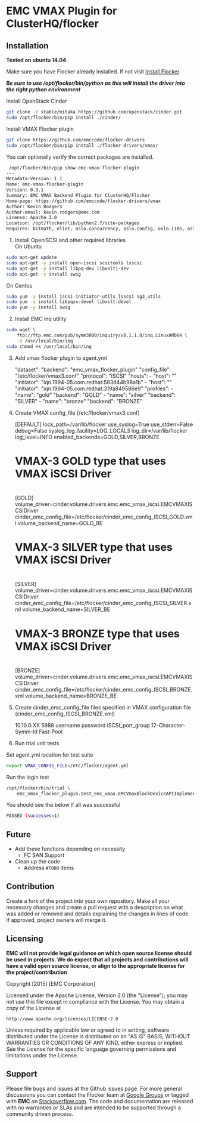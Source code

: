 # EMC VMAX Plugin for ClusterHQ/flocker

## Installation

**Tested on ubuntu 14.04**

Make sure you have Flocker already installed. If not visit  [Install Flocker](https://docs.clusterhq.com/en/1.8.0/install/install-client.html)

**_Be sure to use /opt/flocker/bin/python as this will install the driver into the right python environment_**

Install OpenStack Cinder
```bash
git clone -b stable/mitaka https://github.com/openstack/cinder.git
sudo /opt/flocker/bin/pip install ./cinder/
```

Install VMAX Flocker plugin
```bash
git clone https://github.com/emccode/flocker-drivers
sudo /opt/flocker/bin/pip install ./flocker-drivers/vmax/
```

You can optionally verify the correct packages are installed.
```bash
 /opt/flocker/bin/pip show emc-vmax-flocker-plugin
---
Metadata-Version: 1.1
Name: emc-vmax-flocker-plugin
Version: 0.9.1
Summary: EMC VMAX Backend Plugin for ClusterHQ/Flocker 
Home-page: https://github.com/emccode/flocker-drivers/vmax
Author: Kevin Rodgers
Author-email: kevin.rodgers@emc.com
License: Apache 2.0
Location: /opt/flocker/lib/python2.7/site-packages
Requires: bitmath, eliot, oslo.concurrency, oslo.config, oslo.i18n, oslo.serialization, oslo.utils, pywbem, testtools, Twisted, zope.interface
```

1) Install OpeniSCSI and other required libraries<br>
On Ubuntu
```bash
sudo apt-get update
sudo apt-get -y install open-iscsi scsitools lsscsi
sudo apt-get -y install libpq-dev libxslt1-dev
sudo apt-get -y install swig
```
On Centos
```bash
sudo yum -y install iscsi-initiator-utils lsscsi sg3_utils
sudo yum -y install libpqxx-devel libxslt-devel
sudo yum -y install swig
```

2) Install EMC inq utility
```bash
sudo wget \
    ftp://ftp.emc.com/pub/symm3000/inquiry/v8.1.1.0/inq.LinuxAMD64 \
    -O /usr/local/bin/inq
sudo chmod +x /usr/local/bin/inq
```
3) Add vmax flocker plugin to agent.yml

    "dataset":
      "backend": "emc_vmax_flocker_plugin"
      "config_file": "/etc/flocker/vmax3.conf"
      "protocol": "iSCSI"
      "hosts":
        - "host": "<short name>"
          "initiator": "iqn.1994-05.com.redhat:583d44b98a1b"
        - "host": "<short name>"
          "initiator": "iqn.1994-05.com.redhat:319a849586e9"
      "profiles":
        - "name": "gold"
          "backend": "GOLD"
        - "name": "silver"
          "backend": "SILVER"
        - "name": "bronze"
          "backend": "BRONZE"

4) Create VMAX config_file (/etc/flocker/vmax3.conf)

    [DEFAULT]
    lock_path=/var/lib/flocker
    use_syslog=True
    use_stderr=False
    debug=False
    syslog_log_facility=LOG_LOCAL3
    log_dir=/var/lib/flocker
    log_level=INFO
    enabled_backends=GOLD,SILVER,BRONZE

    #
    # VMAX-3 GOLD type that uses VMAX iSCSI Driver
    #
    [GOLD]
    volume_driver=cinder.volume.drivers.emc.emc_vmax_iscsi.EMCVMAXISCSIDriver
    cinder_emc_config_file=/etc/flocker/cinder_emc_config_ISCSI_GOLD.xml
    volume_backend_name=GOLD_BE

    #
    # VMAX-3 SILVER type that uses VMAX iSCSI Driver
    #
    [SILVER]
    volume_driver=cinder.volume.drivers.emc.emc_vmax_iscsi.EMCVMAXISCSIDriver
    cinder_emc_config_file=/etc/flocker/cinder_emc_config_ISCSI_SILVER.xml
    volume_backend_name=SILVER_BE

    #
    # VMAX-3 BRONZE type that uses VMAX iSCSI Driver
    #
    [BRONZE]
    volume_driver=cinder.volume.drivers.emc.emc_vmax_iscsi.EMCVMAXISCSIDriver
    cinder_emc_config_file=/etc/flocker/cinder_emc_config_ISCSI_BRONZE.xml
    volume_backend_name=BRONZE_BE

5) Create cinder_emc_config_file files specified in VMAX configuration file (cinder_emc_config_ISCSI_BRONZE.xml)

    <?xml version="1.0" encoding="UTF-8"?>
    <EMC>
      <EcomServerIp>10.10.0.XX</EcomServerIp>
      <EcomServerPort>5988</EcomServerPort>
      <EcomUserName>username</EcomUserName>
      <EcomPassword>password</EcomPassword>
      <PortGroups>
        <PortGroup>iSCSI_port_group</PortGroup>
      </PortGroups>
      <Array>12-Character-Symm-Id</Array>
      <Pool>Fast-Pool</Pool>
    </EMC>

6) Run trial unit tests

Set agent.yml location for test suite
```bash
export VMAX_CONFIG_FILE=/etc/flocker/agent.yml
```

Run the login test
```bash
/opt/flocker/bin/trial \
    emc_vmax_flocker_plugin.test_emc_vmax.EMCVmaxBlockDeviceAPIImplementationTests.test_login
```

You should see the below if all was successful
```bash
PASSED (successes=1)
```


## Future
- Add these functions depending on necessity
  - FC SAN Support
- Clean up the code
  - Address ```#TODO``` items

## Contribution
Create a fork of the project into your own repository. Make all your necessary changes and create a pull request with a description on what was added or removed and details explaining the changes in lines of code. If approved, project owners will merge it.

Licensing
---------
**EMC will not provide legal guidance on which open source license should be used in projects. We do expect that all projects and contributions will have a valid open source license, or align to the appropriate license for the project/contribution**

Copyright [2015] [EMC Corporation]

Licensed under the Apache License, Version 2.0 (the "License");
you may not use this file except in compliance with the License.
You may obtain a copy of the License at

    http://www.apache.org/licenses/LICENSE-2.0

Unless required by applicable law or agreed to in writing, software
distributed under the License is distributed on an "AS IS" BASIS,
WITHOUT WARRANTIES OR CONDITIONS OF ANY KIND, either express or implied.
See the License for the specific language governing permissions and
limitations under the License.

Support
-------
Please file bugs and issues at the Github issues page. For more general discussions you can contact the Flocker team at <a href="https://groups.google.com/forum/#!forum/flocker-users">Google Groups</a> or tagged with **EMC** on <a href="https://stackoverflow.com">Stackoverflow.com</a>. The code and documentation are released with no warranties or SLAs and are intended to be supported through a community driven process.
